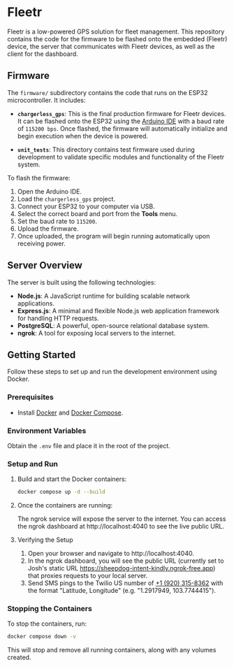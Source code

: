 # Fleetr

Fleetr is a low-powered GPS solution for fleet management. This repository contains the code for the firmware to be flashed onto the embedded (Fleetr) device, the server that communicates with Fleetr devices, as well as the client for the dashboard.

## Firmware

The `firmware/` subdirectory contains the code that runs on the ESP32 microcontroller. It includes:

- **`chargerless_gps`**: This is the final production firmware for Fleetr devices. It can be flashed onto the ESP32 using the [Arduino IDE](https://www.arduino.cc/en/software) with a baud rate of `115200 bps`. Once flashed, the firmware will automatically initialize and begin execution when the device is powered.

- **`unit_tests`**: This directory contains test firmware used during development to validate specific modules and functionality of the Fleetr system.

To flash the firmware:

1. Open the Arduino IDE.
2. Load the `chargerless_gps` project.
3. Connect your ESP32 to your computer via USB.
4. Select the correct board and port from the **Tools** menu.
5. Set the baud rate to `115200`.
6. Upload the firmware.
7. Once uploaded, the program will begin running automatically upon receiving power.

## Server Overview

The server is built using the following technologies:

- **Node.js**: A JavaScript runtime for building scalable network applications.
- **Express.js**: A minimal and flexible Node.js web application framework for handling HTTP requests.
- **PostgreSQL**: A powerful, open-source relational database system.
- **ngrok**: A tool for exposing local servers to the internet.

## Getting Started

Follow these steps to set up and run the development environment using Docker.

### Prerequisites

- Install [Docker](https://www.docker.com/) and [Docker Compose](https://docs.docker.com/compose/).

### Environment Variables

Obtain the `.env` file and place it in the root of the project.

### Setup and Run

1. Build and start the Docker containers:

   ```bash
   docker compose up -d --build
   ```

2. Once the containers are running:

   The ngrok service will expose the server to the internet. You can access the ngrok dashboard at http://localhost:4040 to see the live public URL.

3. Verifying the Setup

   1. Open your browser and navigate to http://localhost:4040.
   2. In the ngrok dashboard, you will see the public URL (currently set to Josh's static URL https://sheepdog-intent-kindly.ngrok-free.app) that proxies requests to your local server.
   3. Send SMS pings to the Twilio US number of [+1 (920) 315-8362](https://console.twilio.com/us1/develop/phone-numbers/manage/incoming/PNbe5ff640d8213b2bf3dfe4b186872377/properties) with the format "Latitude, Longitude" (e.g. "1.2917949, 103.7744415").


### Stopping the Containers

To stop the containers, run:

```bash
docker compose down -v
```

This will stop and remove all running containers, along with any volumes created.
